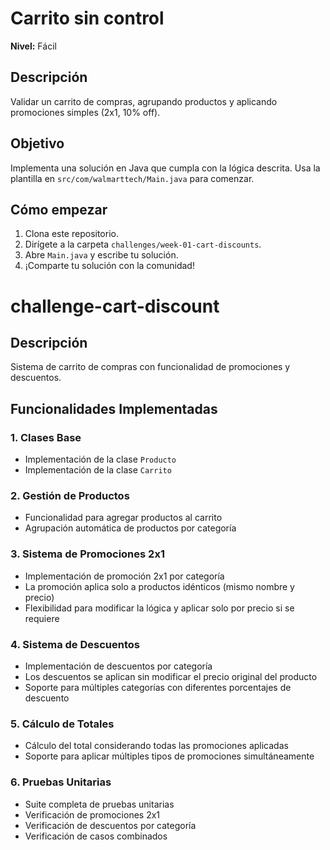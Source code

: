 # Carrito sin control

**Nivel:** Fácil

## Descripción
Validar un carrito de compras, agrupando productos y aplicando promociones simples (2x1, 10% off).

## Objetivo
Implementa una solución en Java que cumpla con la lógica descrita. Usa la plantilla en `src/com/walmarttech/Main.java` para comenzar.

## Cómo empezar
1. Clona este repositorio.
2. Dirígete a la carpeta `challenges/week-01-cart-discounts`.
3. Abre `Main.java` y escribe tu solución.
4. ¡Comparte tu solución con la comunidad!




# challenge-cart-discount

## Descripción
Sistema de carrito de compras con funcionalidad de promociones y descuentos.

## Funcionalidades Implementadas

### 1. Clases Base
- Implementación de la clase `Producto`
- Implementación de la clase `Carrito`

### 2. Gestión de Productos
- Funcionalidad para agregar productos al carrito
- Agrupación automática de productos por categoría

### 3. Sistema de Promociones 2x1
- Implementación de promoción 2x1 por categoría
- La promoción aplica solo a productos idénticos (mismo nombre y precio)
- Flexibilidad para modificar la lógica y aplicar solo por precio si se requiere

### 4. Sistema de Descuentos
-  Implementación de descuentos por categoría
-  Los descuentos se aplican sin modificar el precio original del producto
-  Soporte para múltiples categorías con diferentes porcentajes de descuento

### 5. Cálculo de Totales
-  Cálculo del total considerando todas las promociones aplicadas
-  Soporte para aplicar múltiples tipos de promociones simultáneamente

### 6. Pruebas Unitarias
- Suite completa de pruebas unitarias
- Verificación de promociones 2x1
- Verificación de descuentos por categoría
- Verificación de casos combinados
